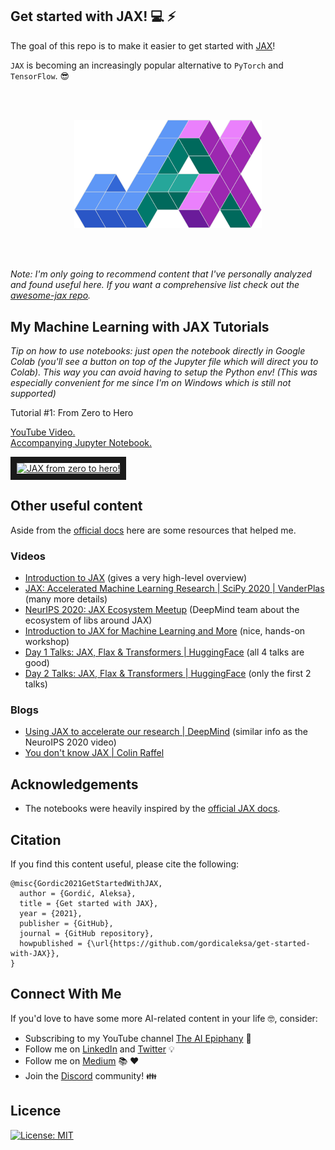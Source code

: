 ## Get started with JAX! :computer: :zap:

The goal of this repo is to make it easier to get started with [JAX](https://github.com/google/jax)!

`JAX` is becoming an increasingly popular alternative to `PyTorch` and `TensorFlow`. :sunglasses:

<br/>
<br/>

<p align="center">
<img src="readme_pics/jax_logo.png" width="300"/>
</p>

<br/>
<br/>

*Note: I'm only going to recommend content that I've personally analyzed and found useful here. 
If you want a comprehensive list check out the [awesome-jax repo](https://github.com/n2cholas/awesome-jax).*

## My Machine Learning with JAX Tutorials

*Tip on how to use notebooks: just open the notebook directly in Google Colab 
(you'll see a button on top of the Jupyter file which will direct you to Colab). 
This way you can avoid having to setup the Python env! (This was especially convenient for me since I'm on Windows which is still not supported)*

Tutorial #1: From Zero to Hero

[YouTube Video.](https://youtu.be/SstuvS-tVc0) <br/>
[Accompanying Jupyter Notebook.](https://github.com/gordicaleksa/get-started-with-JAX/blob/main/Tutorial_1_JAX_Zero2Hero_Colab.ipynb) <br/>

<p align="left">
<a href="https://www.youtube.com/watch?v=SstuvS-tVc0" target="_blank"><img src="https://img.youtube.com/vi/SstuvS-tVc0/0.jpg" 
alt="JAX from zero to hero!" width="480" height="360" border="10" /></a>
</p>

## Other useful content

Aside from the [official docs](https://jax.readthedocs.io/) here are some resources that helped me.

### Videos

* [Introduction to JAX](https://www.youtube.com/watch?v=0mVmRHMaOJ4&ab_channel=GoogleCloudTech) (gives a very high-level overview)
* [JAX: Accelerated Machine Learning Research | SciPy 2020 | VanderPlas](https://www.youtube.com/watch?v=z-WSrQDXkuM&ab_channel=Enthought) (many more details)
* [NeurIPS 2020: JAX Ecosystem Meetup](https://www.youtube.com/watch?v=iDxJxIyzSiM&t=1s&ab_channel=DeepMind) (DeepMind team about the ecosystem of libs around JAX)
* [Introduction to JAX for Machine Learning and More](https://www.youtube.com/watch?v=QkmKfzxbCLQ&ab_channel=UWaterlooDataScience) (nice, hands-on workshop)
* [Day 1 Talks: JAX, Flax & Transformers | HuggingFace](https://www.youtube.com/watch?v=fuAyUQcVzTY&ab_channel=HuggingFace) (all 4 talks are good)
* [Day 2 Talks: JAX, Flax & Transformers | HuggingFace](https://www.youtube.com/watch?v=__eG63ZP_5g&ab_channel=HuggingFace) (only the first 2 talks)

### Blogs

* [Using JAX to accelerate our research | DeepMind](https://deepmind.com/blog/article/using-jax-to-accelerate-our-research) (similar info as the NeuroIPS 2020 video)
* [You don't know JAX | Colin Raffel](https://colinraffel.com/blog/you-don-t-know-jax.html)

## Acknowledgements

* The notebooks were heavily inspired by the [official JAX docs](https://jax.readthedocs.io/).

## Citation

If you find this content useful, please cite the following:

```
@misc{Gordic2021GetStartedWithJAX,
  author = {Gordić, Aleksa},
  title = {Get started with JAX},
  year = {2021},
  publisher = {GitHub},
  journal = {GitHub repository},
  howpublished = {\url{https://github.com/gordicaleksa/get-started-with-JAX}},
}
```

## Connect With Me

If you'd love to have some more AI-related content in your life :nerd_face:, consider:
* Subscribing to my YouTube channel [The AI Epiphany](https://www.youtube.com/c/TheAiEpiphany) :bell:
* Follow me on [LinkedIn](https://www.linkedin.com/in/aleksagordic/) and [Twitter](https://twitter.com/gordic_aleksa) :bulb:
* Follow me on [Medium](https://gordicaleksa.medium.com/) :books: :heart:
* Join the [Discord](https://discord.gg/peBrCpheKE) community! :family:

## Licence

[![License: MIT](https://img.shields.io/badge/License-MIT-yellow.svg)](https://github.com/gordicaleksa/get-started-with-JAX/blob/master/LICENCE)